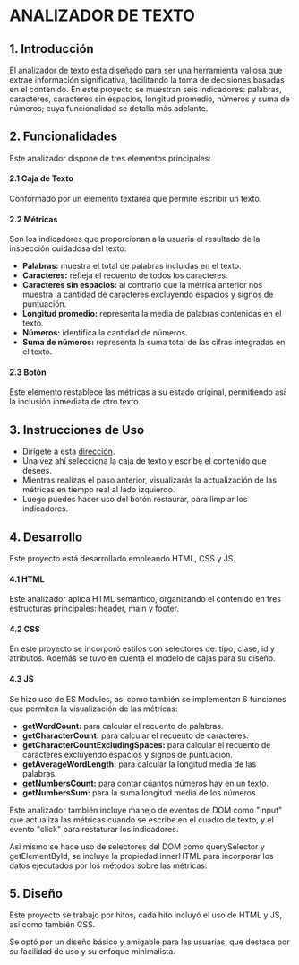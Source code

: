 # ANALIZADOR DE TEXTO


## 1. Introducción

<p>El analizador de texto esta diseñado para ser una herramienta valiosa que extrae información significativa, facilitando la toma de decisiones basadas en el contenido. En este proyecto se muestran seis indicadores: palabras, caracteres, caracteres sin espacios, longitud promedio, números y suma de números; cuya funcionalidad se detalla más adelante.</p>


## 2. Funcionalidades

<p>Este analizador dispone de tres elementos principales:</p>

#### 2.1 Caja de Texto

<p>Conformado por un elemento textarea que permite escribir un texto.</p>

#### 2.2 Métricas

<p>Son los indicadores que proporcionan a la usuaria el resultado de la inspección cuidadosa del texto:</p>

* **Palabras:** muestra el total de palabras incluidas en el texto.
* **Caracteres:** refleja el recuento de todos los caracteres.
* **Caracteres sin espacios:** al contrario que la métrica anterior nos muestra la cantidad de caracteres excluyendo espacios y signos de puntuación.
* **Longitud promedio:** representa la media de palabras contenidas en el texto.
* **Números:** identifica la cantidad de números.
* **Suma de números:** representa la suma total de las cifras integradas en el texto.

#### 2.3 Botón

<p>Este elemento restablece las métricas a su estado original, permitiendo así la inclusión inmediata de otro texto.</p>


## 3. Instrucciones de Uso

* Dirígete a esta [dirección](https://mabel-gp.github.io/text-analyzer/).
* Una vez ahí selecciona la caja de texto y escribe el contenido que desees.
* Mientras realizas el paso anterior, visualizarás la actualización de las métricas en tiempo real al lado izquierdo.
* Luego puedes hacer uso del botón restaurar, para limpiar los indicadores.


## 4. Desarrollo 

<p>Este proyecto está desarrollado empleando HTML, CSS y JS.</p>

#### 4.1 HTML 
<p>Este analizador aplica HTML semántico, organizando el contenido en tres estructuras principales: header, main y footer.</p>

#### 4.2 CSS  
<p>En este proyecto se incorporó estilos con selectores de: tipo, clase, id y atributos. Además se tuvo en cuenta el modelo de cajas para su diseño.</p>

#### 4.3 JS   
<p>Se hizo uso de ES Modules, así como también se implementan 6 funciones que permiten la visualización de las métricas: </p>

* **getWordCount:** para calcular el recuento de palabras.
* **getCharacterCount:** para calcular el recuento de caracteres.
* **getCharacterCountExcludingSpaces:** para calcular el recuento de caracteres excluyendo espacios y signos de puntuación.
* **getAverageWordLength:** para calcular la longitud media de las palabras.
* **getNumbersCount:** para contar cúantos números hay en un texto.
* **getNumbersSum:** para la suma longitud media de los números.

<p>Este analizador también incluye manejo de eventos de DOM como "input" que actualiza las métricas cuando se escribe en el cuadro de texto, y el evento "click" para restaturar los indicadores.</p>
<p>Asi mismo se hace uso de selectores del DOM como querySelector y getElementById, se incluye la propiedad innerHTML para incorporar los datos ejecutados por los métodos sobre las métricas. </p>


## 5. Diseño

<p>Este proyecto se trabajo por hitos, cada hito incluyó el uso de HTML y JS, así como también CSS.</p>
<p>Se optó por un diseño básico y amigable para las usuarias, que destaca por su facilidad de uso y su enfoque minimalista.</p>

